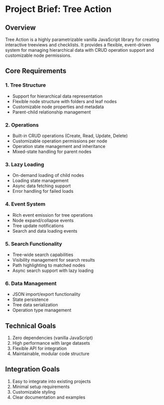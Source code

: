 # Project Brief: Tree Action

## Overview
Tree Action is a highly parametrizable vanilla JavaScript library for creating interactive treeviews and checklists. It provides a flexible, event-driven system for managing hierarchical data with CRUD operation support and customizable node permissions.

## Core Requirements

### 1. Tree Structure
- Support for hierarchical data representation
- Flexible node structure with folders and leaf nodes
- Customizable node properties and metadata
- Parent-child relationship management

### 2. Operations
- Built-in CRUD operations (Create, Read, Update, Delete)
- Customizable operation permissions per node
- Operation state management and inheritance
- Mixed-state handling for parent nodes

### 3. Lazy Loading
- On-demand loading of child nodes
- Loading state management
- Async data fetching support
- Error handling for failed loads

### 4. Event System
- Rich event emission for tree operations
- Node expand/collapse events
- Tree update notifications
- Search and data loading events

### 5. Search Functionality
- Tree-wide search capabilities
- Visibility management for search results
- Path highlighting to matched nodes
- Async search support with lazy loading

### 6. Data Management
- JSON import/export functionality
- State persistence
- Tree data serialization
- Operation type management

## Technical Goals
1. Zero dependencies (vanilla JavaScript)
2. High performance with large datasets
3. Flexible API for integration
4. Maintainable, modular code structure

## Integration Goals
1. Easy to integrate into existing projects
2. Minimal setup requirements
3. Customizable styling
4. Clear documentation and examples

